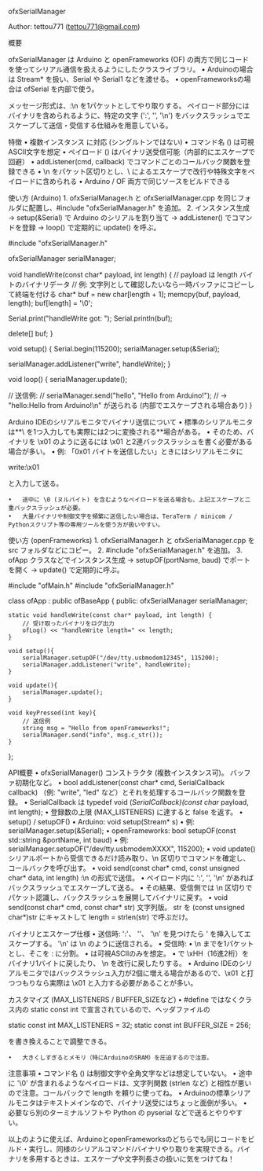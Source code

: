 ofxSerialManager

Author: tettou771 (tettou771@gmail.com)

概要

ofxSerialManager は Arduino と openFrameworks (OF) の両方で同じコードを使ってシリアル通信を扱えるようにしたクラスライブラリ。
	•	Arduinoの場合は Stream* を扱い、Serial や Serial1 などを渡せる。
	•	openFrameworksの場合は ofSerial を内部で使う。

メッセージ形式は、<cmd>:<payload>\n を1パケットとしてやり取りする。
ペイロード部分にはバイナリを含められるように、特定の文字 (':', '\', '\n') をバックスラッシュでエスケープして送信・受信する仕組みを用意している。

特徴
	•	複数インスタンス に対応 (シングルトンではない)
	•	コマンド名 (<cmd>) は可視ASCII文字を想定
	•	ペイロード (<payload>) はバイナリ送受信可能（内部的にエスケープで回避）
	•	addListener(cmd, callback) でコマンドごとのコールバック関数を登録できる
	•	\n をパケット区切りとし、\ によるエスケープで改行や特殊文字をペイロードに含められる
	•	Arduino / OF 両方で同じソースをビルドできる

使い方 (Arduino)
	1.	ofxSerialManager.h と ofxSerialManager.cpp を同じフォルダに配置し、#include "ofxSerialManager.h" を追加。
	2.	インスタンス生成 → setup(&Serial) で Arduino のシリアルを割り当て → addListener() でコマンドを登録 → loop() で定期的に update() を呼ぶ。

#include "ofxSerialManager.h"

ofxSerialManager serialManager;

void handleWrite(const char* payload, int length) {
  // payload は length バイトのバイナリデータ
  // 例: 文字列として確認したいなら一時バッファにコピーして終端を付ける
  char* buf = new char[length + 1];
  memcpy(buf, payload, length);
  buf[length] = '\0';

  Serial.print("handleWrite got: ");
  Serial.println(buf);

  delete[] buf;
}

void setup() {
  Serial.begin(115200);
  serialManager.setup(&Serial);

  serialManager.addListener("write", handleWrite);
}

void loop() {
  serialManager.update();

  // 送信例:
  // serialManager.send("hello", "Hello from Arduino!");
  // → "hello:Hello from Arduino!\n" が送られる (内部でエスケープされる場合あり)
}

Arduino IDEのシリアルモニタでバイナリ送信について
	•	標準のシリアルモニタは**\ を1つ入力しても実際には2つに変換される**場合がある。
	•	そのため、バイナリを \x01 のように送るには \\x01 と2連バックスラッシュを書く必要がある場合が多い。
	•	例: 「0x01 バイトを送信したい」ときにはシリアルモニタに

write:\\x01

と入力して送る。

	•	途中に \0 (ヌルバイト) を含むようなペイロードを送る場合も、上記エスケープと二重バックスラッシュが必要。
	•	大量バイナリや制御文字を頻繁に送信したい場合は、TeraTerm / minicom / Pythonスクリプト等の専用ツールを使う方が扱いやすい。

使い方 (openFrameworks)
	1.	ofxSerialManager.h と ofxSerialManager.cpp を src フォルダなどにコピー。
	2.	#include "ofxSerialManager.h" を追加。
	3.	ofApp クラスなどでインスタンス生成 → setupOF(portName, baud) でポートを開く → update() で定期的に呼ぶ。

#include "ofMain.h"
#include "ofxSerialManager.h"

class ofApp : public ofBaseApp {
public:
    ofxSerialManager serialManager;

    static void handleWrite(const char* payload, int length) {
        // 受け取ったバイナリをログ出力
        ofLog() << "handleWrite length=" << length;
    }

    void setup(){
        serialManager.setupOF("/dev/tty.usbmodem12345", 115200);
        serialManager.addListener("write", handleWrite);
    }

    void update(){
        serialManager.update();
    }

    void keyPressed(int key){
        // 送信例
        string msg = "Hello from openFrameworks!";
        serialManager.send("info", msg.c_str());
    }
};

API概要
	•	ofxSerialManager()
コンストラクタ (複数インスタンス可)。 バッファ初期化など。
	•	bool addListener(const char* cmd, SerialCallback callback)
<cmd>（例: "write", "led" など）とそれを処理するコールバック関数を登録。
	•	SerialCallback は typedef void (*SerialCallback)(const char* payload, int length);
	•	登録数の上限 (MAX_LISTENERS) に達すると false を返す。
	•	setup() / setupOF()
	•	Arduino: void setup(Stream* s)
	•	例: serialManager.setup(&Serial);
	•	openFrameworks: bool setupOF(const std::string &portName, int baud)
	•	例: serialManager.setupOF("/dev/tty.usbmodemXXXX", 115200);
	•	void update()
シリアルポートから受信できるだけ読み取り、\n 区切りでコマンドを確定し、コールバックを呼び出す。
	•	void send(const char* cmd, const unsigned char* data, int length)
<cmd>:<payload>\n の形式で送信。
	•	ペイロード内に ':', '\', '\n' があればバックスラッシュでエスケープして送る。
	•	その結果、受信側では \n 区切りでパケット認識し、バックスラッシュを展開してバイナリに戻す。
	•	void send(const char* cmd, const char* str)
文字列版。 str を (const unsigned char*)str にキャストして length = strlen(str) で呼ぶだけ。

バイナリとエスケープ仕様
	•	送信時: ':'、 '\'、 '\n' を見つけたら \' を挿入してエスケープする。 '\n' は \\n のように送信される。
	•	受信時:
	•	\n までを1パケットとし、そこを <cmd>:<payload> に分割。
	•	<cmd> は可視ASCIIのみを想定。
	•	<payload> で \xHH（16進2桁）をバイナリ1バイトに戻したり、 \n を改行に戻したりする。
	•	Arduino IDEのシリアルモニタではバックスラッシュ入力が2個に増える場合があるので、\x01 と打つつもりなら実際は \\x01 と入力する必要があることが多い。

カスタマイズ (MAX_LISTENERS / BUFFER_SIZEなど)
	•	#define ではなくクラス内の static const int で宣言されているので、ヘッダファイルの

static const int MAX_LISTENERS = 32;
static const int BUFFER_SIZE = 256;

を書き換えることで調整できる。

	•	大きくしすぎるとメモリ（特にArduinoのSRAM）を圧迫するので注意。

注意事項
	•	コマンド名 (<cmd>) は制御文字や全角文字などは想定していない。
	•	途中に '\0' が含まれるようなペイロードは、文字列関数 (strlen など) と相性が悪いので注意。コールバックで length を頼りに使ってね。
	•	Arduinoの標準シリアルモニタはテキストメインなので、バイナリ送受にはちょっと面倒が多い。
	•	必要なら別のターミナルソフトや Python の pyserial などで送るとやりやすい。

以上のように使えば、ArduinoとopenFrameworksのどちらでも同じコードをビルド・実行し、同様のシリアルコマンド/バイナリやり取りを実現できる。バイナリを多用するときは、エスケープや文字列長さの扱いに気をつけてね！